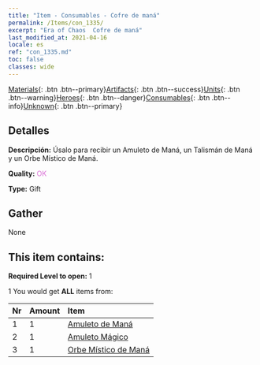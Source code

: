 ```yaml
---
title: "Item - Consumables - Cofre de maná"
permalink: /Items/con_1335/
excerpt: "Era of Chaos  Cofre de maná"
last_modified_at: 2021-04-16
locale: es
ref: "con_1335.md"
toc: false
classes: wide
---
```

 [Materials](/es/Items/){: .btn .btn--primary}[Artifacts](/es/Items/Artifacts/){: .btn .btn--success}[Units](/es/Items/Units/){: .btn .btn--warning}[Heroes](/es/Items/Heroes/){: .btn .btn--danger}[Consumables](/es/Items/Consumables/){: .btn .btn--info}[Unknown](/es/Items/Unknown/){: .btn .btn--primary}

## Detalles
 **Descripción:** Úsalo para recibir un Amuleto de Maná, un Talismán de Maná y un Orbe Místico de Maná.

 **Quality:** <span style="color: #DA70D6">OK</span>

 **Type:** Gift

## Gather

  None

## This item contains:

 **Required Level to open:** 1

 1 You would get **ALL** items  from:

  | Nr | Amount |     Item    |
  |:---|:-------|:------------|
  | 1 | 1 | [Amuleto de Maná](/es/Items/art_112/) |  | 
  | 2 | 1 | [Amuleto Mágico](/es/Items/art_113/) |  | 
  | 3 | 1 | [Orbe Místico de Maná](/es/Items/art_114/) |  | 
